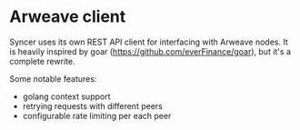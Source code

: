 # Arweave client

Syncer uses its own REST API client for interfacing with Arweave nodes. It is heavily inspired by goar (https://github.com/everFinance/goar), but it's a complete rewrite.

Some notable features:

- golang context support
- retrying requests with different peers
- configurable rate limiting per each peer

